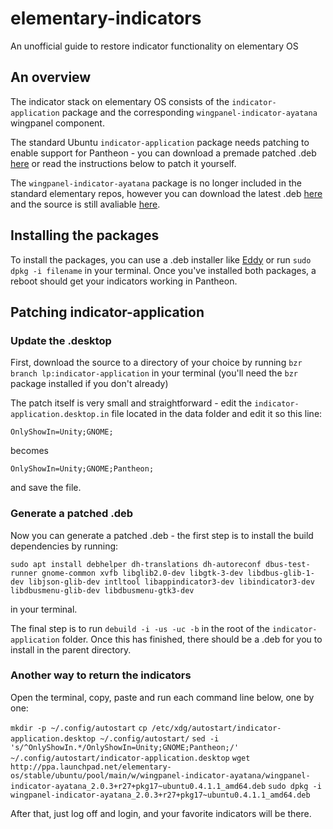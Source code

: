 # elementary-indicators
An unofficial guide to restore indicator functionality on elementary OS

## An overview
The indicator stack on elementary OS consists of the `indicator-application` package and the corresponding `wingpanel-indicator-ayatana` wingpanel component.

The standard Ubuntu `indicator-application` package needs patching to enable support for Pantheon - you can download a premade patched .deb [here](https://github.com/mdh34/elementary-indicators/releases) or read the instructions below to patch it yourself.

The `wingpanel-indicator-ayatana` package is no longer included in the standard elementary repos, however you can download the latest .deb [here](https://launchpad.net/~elementary-os/+archive/ubuntu/stable/+files/wingpanel-indicator-ayatana_2.0.3+r27+pkg17~ubuntu0.4.1.1_amd64.deb) and the source is still avaliable [here](https://github.com/elementary/wingpanel-indicator-ayatana).

## Installing the packages
To install the packages, you can use a .deb installer like [Eddy](http://appcenter.elementary.io/com.github.donadigo.eddy/) or run `sudo dpkg -i filename` in your terminal.
Once you've installed both packages, a reboot should get your indicators working in Pantheon.

## Patching indicator-application
### Update the .desktop
First, download the source to a directory of your choice by running `bzr branch lp:indicator-application` in your terminal (you'll need the `bzr` package installed if you don't already)

The patch itself is very small and straightforward - edit the `indicator-application.desktop.in` file located in the data folder and edit it so this line:

`OnlyShowIn=Unity;GNOME;`

becomes

`OnlyShowIn=Unity;GNOME;Pantheon;`

and save the file.

### Generate a patched .deb
Now you can generate a patched .deb - the first step is to install the build dependencies by running:

`sudo apt install debhelper dh-translations dh-autoreconf dbus-test-runner gnome-common xvfb libglib2.0-dev libgtk-3-dev libdbus-glib-1-dev libjson-glib-dev intltool libappindicator3-dev libindicator3-dev libdbusmenu-glib-dev libdbusmenu-gtk3-dev`

in your terminal.

The final step is to run `debuild -i -us -uc -b` in the root of the `indicator-application` folder. Once this has finished, there should be a .deb for you to install in the parent directory.

### Another way to return the indicators

Open the terminal, copy, paste and run each command line below, one by one:

`mkdir -p ~/.config/autostart`
`cp /etc/xdg/autostart/indicator-application.desktop ~/.config/autostart/`
`sed -i 's/^OnlyShowIn.*/OnlyShowIn=Unity;GNOME;Pantheon;/' ~/.config/autostart/indicator-application.desktop`
`wget http://ppa.launchpad.net/elementary-os/stable/ubuntu/pool/main/w/wingpanel-indicator-ayatana/wingpanel-indicator-ayatana_2.0.3+r27+pkg17~ubuntu0.4.1.1_amd64.deb`
`sudo dpkg -i wingpanel-indicator-ayatana_2.0.3+r27+pkg17~ubuntu0.4.1.1_amd64.deb`

After that, just log off and login, and your favorite indicators will be there.



